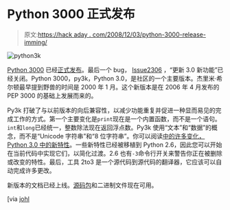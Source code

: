 # Python 3000 正式发布

> 原文:[https://hack aday . com/2008/12/03/python-3000-release-imming/](https://hackaday.com/2008/12/03/python-3000-release-imminent/)

![python3k](../Images/39fcc29ec00f1e6c58090cba7fb48ae5.png "python3k")

[Python 3000](http://python.org/ "Python Programming Language -- Official Website") 已经[正式发布](http://python.org/download/releases/3.0/)。最后一个 bug， [Issue2306](http://bugs.python.org/issue2306 "Update What's new in 3.0 - Python tracker") ，“更新 3.0 新功能”已经关闭。Python 3000，py3k，Python 3.0，是社区的一个主要版本。杰里米·希尔顿最早提到野兽的时间是 2000 年 1 月。这个新版本是在 2006 年 4 月发布的 PEP 3000 的基础上发展而来的。

Py3k 打破了与以前版本的向后兼容性，以减少功能重复并促进一种显而易见的完成工作的方式。第一个主要变化是`print`现在是一个内置函数，而不是一个语句。`int`和`long`已经统一，整数除法现在返回浮点数。Py3k 使用“文本”和“数据”的概念，而不是“Unicode 字符串”和“8 位字符串”。你可以阅读[中的许多变化，Python 3.0 中的新特性](http://docs.python.org/dev/3.0/whatsnew/3.0.html "What’s New In Python 3.0 — Python v3.0c3 documentation")。一些新特性已经被移植到 Python 2.6，因此您可以开始在当前代码中实现它们，以简化过渡。2.6 也有`-3`命令行开关来警告你正在被删除或改变的特性。最后，工具 2to3 是一个源代码到源代码的翻译器，它应该可以自动完成许多更改。

新版本的文档已经上线。[源码包](http://www.python.org/ftp/python/3.0/ "Index of /ftp/python/3.0")和二进制文件现在可用。

[via [johl](http://twitter.com/johl/status/1037010773 "http:...")
